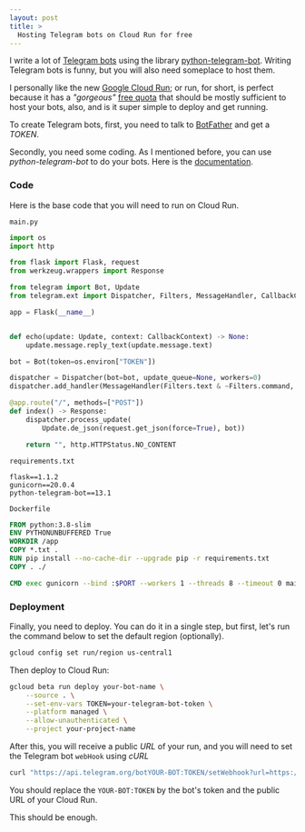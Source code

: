 ```yaml
---
layout: post
title: >
  Hosting Telegram bots on Cloud Run for free
---
```


I write a lot of [Telegram bots](https://core.telegram.org/bots) using the library [python-telegram-bot](https://github.com/python-telegram-bot/python-telegram-bot). Writing Telegram bots is funny, but you will also need someplace to host them.

I personally like the new [Google Cloud Run](https://cloud.google.com/run); or run, for short, is perfect because it has a *"gorgeous"* [free quota](https://cloud.google.com/run/pricing) that should be mostly sufficient to host your bots, also, and is it super simple to deploy and get running.

To create Telegram bots, first, you need to talk to [BotFather](https://t.me/botfather) and get a *TOKEN*.

Secondly, you need some coding. As I mentioned before, you can use *python-telegram-bot* to do your bots. Here is the [documentation](https://python-telegram-bot.org/).

### Code

Here is the base code that you will need to run on Cloud Run.

`main.py`

``` python
import os
import http

from flask import Flask, request
from werkzeug.wrappers import Response

from telegram import Bot, Update
from telegram.ext import Dispatcher, Filters, MessageHandler, CallbackContext

app = Flask(__name__)


def echo(update: Update, context: CallbackContext) -> None:
    update.message.reply_text(update.message.text)

bot = Bot(token=os.environ["TOKEN"])

dispatcher = Dispatcher(bot=bot, update_queue=None, workers=0)
dispatcher.add_handler(MessageHandler(Filters.text & ~Filters.command, echo))

@app.route("/", methods=["POST"])
def index() -> Response:
    dispatcher.process_update(
        Update.de_json(request.get_json(force=True), bot))

    return "", http.HTTPStatus.NO_CONTENT
```

`requirements.txt`

``` text
flask==1.1.2
gunicorn==20.0.4
python-telegram-bot==13.1
```

`Dockerfile`

``` dockerfile
FROM python:3.8-slim
ENV PYTHONUNBUFFERED True
WORKDIR /app
COPY *.txt .
RUN pip install --no-cache-dir --upgrade pip -r requirements.txt
COPY . ./

CMD exec gunicorn --bind :$PORT --workers 1 --threads 8 --timeout 0 main:app
```

### Deployment

Finally, you need to deploy. You can do it in a single step, but first, let's run the command below to set the default region (optionally).

``` bash
gcloud config set run/region us-central1
```

Then deploy to Cloud Run:

``` bash
gcloud beta run deploy your-bot-name \
    --source . \
    --set-env-vars TOKEN=your-telegram-bot-token \
    --platform managed \
    --allow-unauthenticated \
    --project your-project-name
```

After this, you will receive a public *URL* of your run, and you will need to set the Telegram bot `webHook` using *cURL*

``` bash
curl "https://api.telegram.org/botYOUR-BOT:TOKEN/setWebhook?url=https://your-bot-name-uuid-uc.a.run.app"
```

You should replace the `YOUR-BOT:TOKEN` by the bot's token and the public URL of your Cloud Run.

This should be enough.